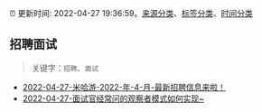 :alarm_clock: 更新时间: 2022-04-27 19:36:59。[来源分类](../README.md)、[标签分类](../TAGS.md)、[时间分类](../TIMELINE.md)

## 招聘面试


> 关键字：`招聘`、`面试`



- [2022-04-27-米哈游-2022-年-4-月-最新招聘信息来啦！](https://www.v2ex.com/t/849675) 
- [2022-04-27-面试官经常问的观察者模式如何实现~](https://toutiao.io/k/gpjpjm8) 